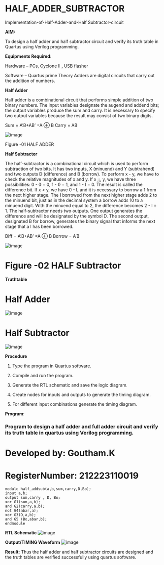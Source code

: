 # HALF_ADDER_SUBTRACTOR

Implementation-of-Half-Adder-and-Half Subtractor-circuit

**AIM:**

To design a half adder and half subtractor circuit and verify its truth table in Quartus using Verilog programming.

**Equipments Required:**

Hardware – PCs, Cyclone II , USB flasher 

Software – Quartus prime Theory Adders are digital circuits that carry out the addition of numbers.

**Half Adder**

Half adder is a combinational circuit that performs simple addition of two binary numbers. The input variables designate the augend and addend bits; the output variables produce the sum and carry. It is necessary to specify two output variables because the result may consist of two binary digits.

Sum = A’B+AB’ =A ⊕ B Carry = AB

![image](https://github.com/naavaneetha/HALF_ADDER_SUBTRACTOR/assets/154305477/bd4a0b2c-cdbc-4184-ab08-81578f121e1f)

Figure -01 HALF ADDER

**Half Subtractor**

The half-subtractor is a combinational circuit which is used to perform subtraction of two bits. It has two inputs, X (minuend) and Y (subtrahend) and two outputs D (difference) and B (borrow). To perform x - y, we have to check the relative magnitudes of x and y. If x ;;, y, we have three possibilities: 0 - 0 = 0, 1 - 0 = 1, and 1 - I = 0. The result is called the difference bit. If x < y, we have 0 - I, and it is necessary to borrow a 1 from the next higher stage. The I borrowed from the next higher stage adds 2 to the minuend bit, just as in the decimal system a borrow adds 10 to a minuend digit. With the minuend equal to 2, the difference becomes 2 - I = 1. The half-subtractor needs two outputs. One output generates the difference and will be designated by the symbol D. The second output, designated B for borrow, generates the binary signal that informs the next stage that a I has been borrowed. 

Diff = A’B+AB’ =A ⊕ B
Borrow = A’B

 ![image](https://github.com/naavaneetha/HALF_ADDER_SUBTRACTOR/assets/154305477/d76b099c-513f-4e7c-843a-e2fd028a531a)

# Figure -02 HALF Subtractor

**Truthtable**
# Half Adder
![image](https://github.com/Goutham2306/HALF_ADDER_SUBTRACTOR/assets/138971154/207da550-3564-44ab-91b3-f9d4b4d3c1e8)
# Half Subtractor
![image](https://github.com/Goutham2306/HALF_ADDER_SUBTRACTOR/assets/138971154/45d7f8e1-0655-4dbf-90e2-ef6c9979347e)

**Procedure**

1.	Type the program in Quartus software.

2.	Compile and run the program.

3.	Generate the RTL schematic and save the logic diagram.

4.	Create nodes for inputs and outputs to generate the timing diagram.

5.	For different input combinations generate the timing diagram.


**Program:**
### Program to design a half adder and full adder circuit and verify its truth table in quartus using Verilog programming.

# Developed by: Goutham.K
# RegisterNumber: 212223110019
```
module half_addsub(a,b,sum,carry,D,Bo);
input a,b;
output sum,carry , D, Bo;
xor G1(sum,a,b);
and G2(carry,a,b);
not G4(abar,a);
xor G3(D,a,b);
and G5 (Bo,abar,b);
endmodule
```

**RTL Schematic**
![image](https://github.com/Goutham2306/HALF_ADDER_SUBTRACTOR/assets/138971154/efb02aae-b726-4ede-be17-5e96e3393dda)


**Output/TIMING Waveform**
![image](https://github.com/Goutham2306/HALF_ADDER_SUBTRACTOR/assets/138971154/bb6053e0-bb92-4ee5-b507-a385211b3616)

**Result:**
Thus the half adder and half subtractor circuits are designed and the truth tables are verified successfully using quartus software.
